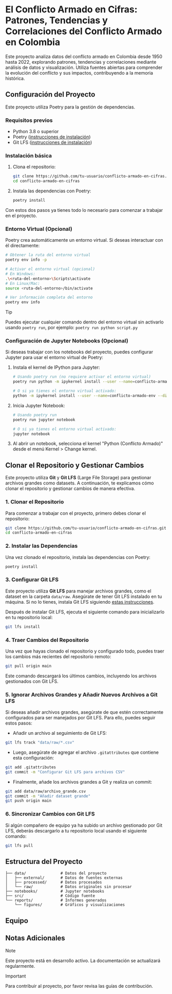 # El Conflicto Armado en Cifras: Patrones, Tendencias y Correlaciones del Conflicto Armado en Colombia

Este proyecto analiza datos del conflicto armado en Colombia desde 1950 hasta 2022, explorando patrones, tendencias y correlaciones mediante análisis de datos y visualización. Utiliza fuentes abiertas para comprender la evolución del conflicto y sus impactos, contribuyendo a la memoria histórica.

## Configuración del Proyecto

Este proyecto utiliza Poetry para la gestión de dependencias.

### Requisitos previos

- Python 3.8 o superior
- Poetry ([instrucciones de instalación](https://python-poetry.org/docs/#installation))
- Git LFS ([instrucciones de instalación](https://git-lfs.github.com/))

### Instalación básica

1. Clona el repositorio:

   ```bash
   git clone https://github.com/tu-usuario/conflicto-armado-en-cifras.git
   cd conflicto-armado-en-cifras
   ```

2. Instala las dependencias con Poetry:

   ```bash
   poetry install
   ```

Con estos dos pasos ya tienes todo lo necesario para comenzar a trabajar en el proyecto.

### Entorno Virtual (Opcional)

Poetry crea automáticamente un entorno virtual. Si deseas interactuar con él directamente:

```bash
# Obtener la ruta del entorno virtual
poetry env info -p

# Activar el entorno virtual (opcional)
# En Windows:
.\<ruta-del-entorno>\Scripts\activate
# En Linux/Mac:
source <ruta-del-entorno>/bin/activate

# Ver información completa del entorno
poetry env info
```

> [!TIP]
> Puedes ejecutar cualquier comando dentro del entorno virtual sin activarlo usando `poetry run`, por ejemplo: `poetry run python script.py`

### Configuración de Jupyter Notebooks (Opcional)

Si deseas trabajar con los notebooks del proyecto, puedes configurar Jupyter para usar el entorno virtual de Poetry:

1. Instala el kernel de IPython para Jupyter:

   ```bash
   # Usando poetry run (no requiere activar el entorno virtual)
   poetry run python -m ipykernel install --user --name=conflicto-armado-env --display-name="Python (Conflicto Armado)"
   
   # O si ya tienes el entorno virtual activado:
   python -m ipykernel install --user --name=conflicto-armado-env --display-name="Python (Conflicto Armado)"
   ```

2. Inicia Jupyter Notebook:

   ```bash
   # Usando poetry run
   poetry run jupyter notebook
   
   # O si ya tienes el entorno virtual activado:
   jupyter notebook
   ```

3. Al abrir un notebook, selecciona el kernel "Python (Conflicto Armado)" desde el menú Kernel > Change kernel.

## Clonar el Repositorio y Gestionar Cambios

Este proyecto utiliza **Git** y **Git LFS** (Large File Storage) para gestionar archivos grandes como datasets. A continuación, te explicamos cómo clonar el repositorio y gestionar cambios de manera efectiva.

### 1. Clonar el Repositorio

Para comenzar a trabajar con el proyecto, primero debes clonar el repositorio:

```bash
git clone https://github.com/tu-usuario/conflicto-armado-en-cifras.git
cd conflicto-armado-en-cifras
```

### 2. Instalar las Dependencias

Una vez clonado el repositorio, instala las dependencias con Poetry:

```bash
poetry install
```

### 3. Configurar Git LFS

Este proyecto utiliza **Git LFS** para manejar archivos grandes, como el dataset en la carpeta `data/raw`. Asegúrate de tener Git LFS instalado en tu máquina. Si no lo tienes, instala Git LFS siguiendo [estas instrucciones](https://git-lfs.github.com/).

Después de instalar Git LFS, ejecuta el siguiente comando para inicializarlo en tu repositorio local:

```bash
git lfs install
```

### 4. Traer Cambios del Repositorio

Una vez que hayas clonado el repositorio y configurado todo, puedes traer los cambios más recientes del repositorio remoto:

```bash
git pull origin main
```

Este comando descargará los últimos cambios, incluyendo los archivos gestionados con Git LFS.

### 5. Ignorar Archivos Grandes y Añadir Nuevos Archivos a Git LFS

Si deseas añadir archivos grandes, asegúrate de que estén correctamente configurados para ser manejados por Git LFS. Para ello, puedes seguir estos pasos:

- Añadir un archivo al seguimiento de Git LFS:

```bash
git lfs track "data/raw/*.csv"
```

- Luego, asegúrate de agregar el archivo `.gitattributes` que contiene esta configuración:

```bash
git add .gitattributes
git commit -m "Configurar Git LFS para archivos CSV"
```

- Finalmente, añade los archivos grandes a Git y realiza un commit:

```bash
git add data/raw/archivo_grande.csv
git commit -m "Añadir dataset grande"
git push origin main
```

### 6. Sincronizar Cambios con Git LFS

Si algún compañero de equipo ya ha subido un archivo gestionado por Git LFS, deberás descargarlo a tu repositorio local usando el siguiente comando:

```bash
git lfs pull
```

## Estructura del Proyecto

```
├── data/               # Datos del proyecto
│   ├── external/       # Datos de fuentes externas
│   ├── processed/      # Datos procesados
│   └── raw/            # Datos originales sin procesar
├── notebooks/          # Jupyter notebooks
├── src/                # Código fuente
└── reports/            # Informes generados
    └── figures/        # Gráficos y visualizaciones
```

## Equipo

<!-- Información del equipo aquí -->

## Notas Adicionales

> [!NOTE]
> Este proyecto está en desarrollo activo. La documentación se actualizará regularmente.

> [!IMPORTANT]
> Para contribuir al proyecto, por favor revisa las guías de contribución.